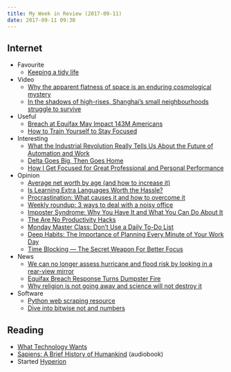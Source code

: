 ```yaml
---
title: My Week in Review (2017-09-11)
date: 2017-09-11 09:30
---
```


## Internet

- Favourite
  - [Keeping a tidy life](https://medium.com/@ctrlaltjustine/keeping-a-tidy-life-f01bbe2a9b3e)
- Video
  - [Why the apparent flatness of space is an enduring cosmological mystery](https://aeon.co/videos/why-the-apparent-flatness-of-space-is-an-enduring-cosmological-mystery)
  - [In the shadows of high-rises, Shanghai’s small neighbourhoods struggle to survive](https://aeon.co/videos/in-the-shadows-of-high-rises-shanghais-small-neighbourhoods-struggle-to-survive)
- Useful
  - [Breach at Equifax May Impact 143M Americans](https://krebsonsecurity.com/2017/09/breach-at-equifax-may-impact-143m-americans/)
  - [How to Train Yourself to Stay Focused](https://zenhabits.net/focus-training/)
- Interesting
  - [What the Industrial Revolution Really Tells Us About the Future of Automation and Work](https://cacm.acm.org/news/220768-what-the-industrial-revolution-really-tells-us-about-the-future-of-automation-and-work/fulltext)
  - [Delta Goes Big, Then Goes Home](https://www.flightradar24.com/blog/delta-goes-big-then-goes-home/)
  - [How I Get Focused for Great Professional and Personal Performance](https://www.thesimpledollar.com/how-i-get-focused-for-great-professional-and-personal-performance/)
- Opinion
  - [Average net worth by age (and how to increase it)](https://www.iwillteachyoutoberich.com/blog/average-net-worth-by-age/)
  - [Is Learning Extra Languages Worth the Hassle?](https://www.scotthyoung.com/blog/2017/09/06/language-learning-worth/)
  - [Procrastination: What causes it and how to overcome it](http://blog.rescuetime.com/2017/09/05/procrastination/)
  - [Weekly roundup: 3 ways to deal with a noisy office](http://blog.rescuetime.com/2017/08/31/weekly-roundup-noisy-office/)
  - [Imposter Syndrome: Why You Have It and What You Can Do About It](https://zapier.com/blog/what-is-imposter-syndrome/)
  - [The Are No Productivity Hacks](https://superyesmore.com//the-are-no-productivity-hacks-4a61131fb4b7d960c9537f7e63e8a5e3)
  - [Monday Master Class: Don’t Use a Daily To-Do List](http://calnewport.com/blog/2007/12/03/monday-master-class-dont-plan-your-day-with-a-to-do-list/)
  - [Deep Habits: The Importance of Planning Every Minute of Your Work Day](http://calnewport.com/blog/2013/12/21/deep-habits-the-importance-of-planning-every-minute-of-your-work-day/)
  - [Time Blocking — The Secret Weapon For Better Focus](http://www.makeuseof.com/tag/time-blocking-secret-weapon-better-focus/)
- News
  - [We can no longer assess hurricane and flood risk by looking in a rear-view mirror](https://www.technologyreview.com/s/608800/our-hurricane-risk-models-are-dangerously-out-of-date/)
  - [Equifax Breach Response Turns Dumpster Fire](https://krebsonsecurity.com/2017/09/equifax-breach-response-turns-dumpster-fire/)
  - [Why religion is not going away and science will not destroy it](https://aeon.co/ideas/why-religion-is-not-going-away-and-science-will-not-destroy-it)
- Software
  - [Python web scraping resource](http://jakeaustwick.me/python-web-scraping-resource/)
  - [Dive into bitwise not and numbers](https://remysharp.com/2017/09/08/dive-into-bitwise-not-and-numbers)

## Reading

- [What Technology Wants](https://www.goodreads.com/book/show/7954936-what-technology-wants)
- [Sapiens: A Brief History of Humankind](https://www.goodreads.com/book/show/23692271-sapiens) (audiobook)
- Started [Hyperion](https://www.goodreads.com/book/show/77566.Hyperion)

